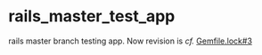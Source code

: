 # rails_master_test_app

rails master branch testing app.
Now revision is *cf.* [Gemfile.lock#3](Gemfile.lock#L3)
